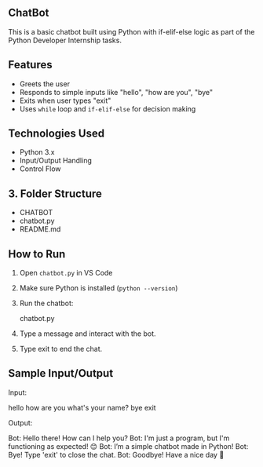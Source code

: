 ## ChatBot
This is a basic chatbot built using Python with if-elif-else logic as part of the Python Developer Internship tasks.

## Features

- Greets the user
- Responds to simple inputs like "hello", "how are you", "bye"
- Exits when user types "exit"
- Uses `while` loop and `if-elif-else` for decision making

## Technologies Used

- Python 3.x
- Input/Output Handling
- Control Flow

## 3. Folder Structure

- CHATBOT
- chatbot.py
- README.md

## How to Run

1. Open `chatbot.py` in VS Code
2. Make sure Python is installed (`python --version`)
3. Run the chatbot:
   
   chatbot.py
4. Type a message and interact with the bot.
5. Type exit to end the chat.

## Sample Input/Output

Input:

hello
how are you
what's your name?
bye
exit

Output:

Bot: Hello there! How can I help you?
Bot: I'm just a program, but I'm functioning as expected! 😊
Bot: I’m a simple chatbot made in Python!
Bot: Bye! Type 'exit' to close the chat.
Bot: Goodbye! Have a nice day 👋
